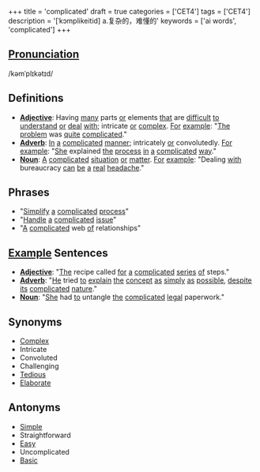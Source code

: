 +++
title = 'complicated'
draft = true
categories = ['CET4']
tags = ['CET4']
description = '[ˈkɔmplikeitid] a.复杂的，难懂的'
keywords = ['ai words', 'complicated']
+++

## [Pronunciation](/en/post/pronunciation/)
/kəmˈplɪkətɪd/

## Definitions
- **[Adjective](/en/post/adjective/)**: Having [many](/en/post/many/) parts [or](/en/post/or/) elements [that](/en/post/that/) are [difficult](/en/post/difficult/) [to](/en/post/to/) [understand](/en/post/understand/) [or](/en/post/or/) [deal](/en/post/deal/) [with](/en/post/with/); intricate [or](/en/post/or/) [complex](/en/post/complex/). [For](/en/post/for/) [example](/en/post/example/): "[The](/en/post/the/) [problem](/en/post/problem/) was [quite](/en/post/quite/) [complicated](/en/post/complicated/)."
- **[Adverb](/en/post/adverb/)**: [In](/en/post/in/) [a](/en/post/a/) [complicated](/en/post/complicated/) [manner](/en/post/manner/); intricately [or](/en/post/or/) convolutedly. [For](/en/post/for/) [example](/en/post/example/): "[She](/en/post/she/) explained [the](/en/post/the/) [process](/en/post/process/) [in](/en/post/in/) [a](/en/post/a/) [complicated](/en/post/complicated/) [way](/en/post/way/)."
- **[Noun](/en/post/noun/)**: [A](/en/post/a/) [complicated](/en/post/complicated/) [situation](/en/post/situation/) [or](/en/post/or/) [matter](/en/post/matter/). [For](/en/post/for/) [example](/en/post/example/): "Dealing [with](/en/post/with/) bureaucracy [can](/en/post/can/) [be](/en/post/be/) [a](/en/post/a/) [real](/en/post/real/) [headache](/en/post/headache/)."

## Phrases
- "[Simplify](/en/post/simplify/) [a](/en/post/a/) [complicated](/en/post/complicated/) [process](/en/post/process/)"
- "[Handle](/en/post/handle/) [a](/en/post/a/) [complicated](/en/post/complicated/) [issue](/en/post/issue/)"
- "[A](/en/post/a/) [complicated](/en/post/complicated/) web [of](/en/post/of/) relationships"

## [Example](/en/post/example/) Sentences
- **[Adjective](/en/post/adjective/)**: "[The](/en/post/the/) recipe called [for](/en/post/for/) [a](/en/post/a/) [complicated](/en/post/complicated/) [series](/en/post/series/) [of](/en/post/of/) steps."
- **[Adverb](/en/post/adverb/)**: "[He](/en/post/he/) tried [to](/en/post/to/) [explain](/en/post/explain/) [the](/en/post/the/) [concept](/en/post/concept/) [as](/en/post/as/) [simply](/en/post/simply/) [as](/en/post/as/) [possible](/en/post/possible/), [despite](/en/post/despite/) [its](/en/post/its/) [complicated](/en/post/complicated/) [nature](/en/post/nature/)."
- **[Noun](/en/post/noun/)**: "[She](/en/post/she/) had [to](/en/post/to/) untangle [the](/en/post/the/) [complicated](/en/post/complicated/) [legal](/en/post/legal/) paperwork."

## Synonyms
- [Complex](/en/post/complex/)
- Intricate
- Convoluted
- Challenging
- [Tedious](/en/post/tedious/)
- [Elaborate](/en/post/elaborate/)

## Antonyms
- [Simple](/en/post/simple/)
- Straightforward
- [Easy](/en/post/easy/)
- Uncomplicated
- [Basic](/en/post/basic/)
